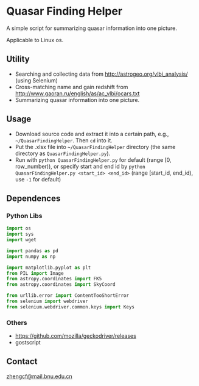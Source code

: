 <!--
 * @Date: 2021-07-19 01:47:27
 * @LastEditors: chenfa
 * @LastEditTime: 2021-07-23 22:10:09
-->
# Quasar Finding Helper

A simple script for summarizing quasar information into one picture.

Applicable to Linux os. 

## Utility

- Searching and collecting data from http://astrogeo.org/vlbi_analysis/ (using Selenium)
- Cross-matching name and gain redshift from http://www.gaoran.ru/english/as/ac_vlbi/ocars.txt
- Summarizing quasar information into one picture.

## Usage

- Download source code and extract it into a certain path, e.g., `~/QuasarFindingHelper`. Then `cd` into it.
- Put the .xlsx file into `~/QuasarFindingHelper` directory (the same directory as `QuasarFindingHelper.py`).
- Run with `python QuasarFindingHelper.py` for default (range [0, row_number)), or specify start and end id by `python QuasarFindingHelper.py <start_id> <end_id>` (range [start_id, end_id), use `-1` for default)

## Dependences

### Python Libs

```python
import os
import sys
import wget

import pandas as pd 
import numpy as np 

import matplotlib.pyplot as plt 
from PIL import Image
from astropy.coordinates import FK5
from astropy.coordinates import SkyCoord

from urllib.error import ContentTooShortError
from selenium import webdriver
from selenium.webdriver.common.keys import Keys
```

### Others

- https://github.com/mozilla/geckodriver/releases
- gostscript

## Contact

zhengcf@mail.bnu.edu.cn
